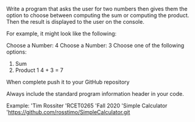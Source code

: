 Write a program that asks the user for two numbers then gives them the option to choose between computing the sum or computing the product. Then the result is displayed to the user on the console.

For example, it might look like the following:

Choose a Number: 4
Choose a Number: 3
Choose one of the following options:
1. Sum
2. Product
1
4 + 3 = 7


When complete push it to your GitHub repository

Always include the standard program information header in your code.

Example:
'Tim Rossiter
'RCET0265
'Fall 2020
'Simple Calculator
'https://github.com/rosstimo/SimpleCalculator.git